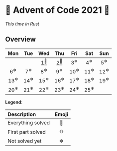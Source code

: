 # 🎄 Advent of Code 2021 🎄

*This time in Rust*
## Overview
|      Mon       |      Tue       |                Wed                 |                Thu                 |      Fri       |      Sat       |      Sun       |
| :------------: | :------------: | :--------------------------------: | :--------------------------------: | :------------: | :------------: | :------------: |
|                |                | [1<sup>🌟</sup>](src/days/day01.rs) | [2<sup>🌟</sup>](src/days/day02.rs) | 3<sup>❄</sup>  | 4<sup>❄</sup>  | 5<sup>❄</sup>  |
| 6<sup>❄</sup>  | 7<sup>❄</sup>  |           8<sup>❄</sup>            |           9<sup>❄</sup>            | 10<sup>❄</sup> | 11<sup>❄</sup> | 12<sup>❄</sup> |
| 13<sup>❄</sup> | 14<sup>❄</sup> |           15<sup>❄</sup>           |           16<sup>❄</sup>           | 17<sup>❄</sup> | 18<sup>❄</sup> | 19<sup>❄</sup> |
| 20<sup>❄</sup> | 21<sup>❄</sup> |           22<sup>❄</sup>           |           23<sup>❄</sup>           | 24<sup>❄</sup> | 25<sup>❄</sup> |                |

**Legend**:

| Description       | Emoji |
| :---------------- | :---: |
| Everything solved |   🌟   |
| First part solved |   ⛄   |
| Not solved yet    |   ❄   |
